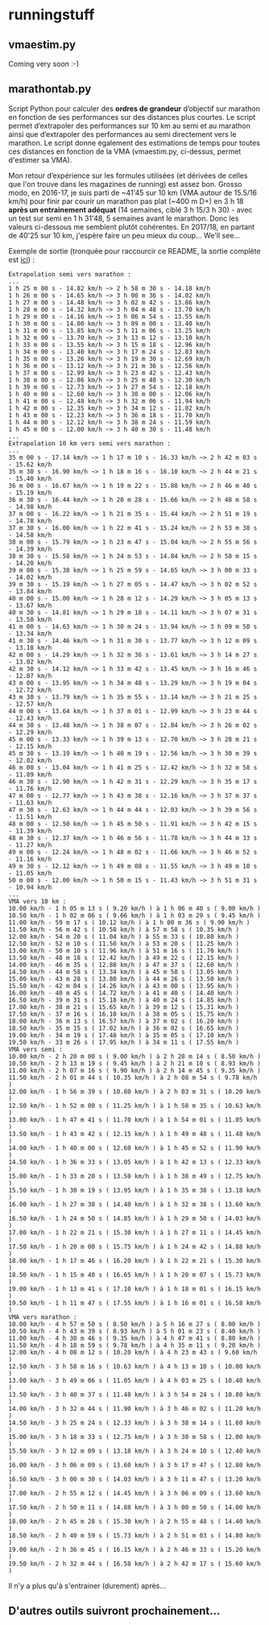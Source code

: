 runningstuff
============

vmaestim.py
----------------
Coming very soon :-)

marathontab.py
----------------
Script Python pour calculer des **ordres de grandeur** d’objectif sur marathon en fonction de ses performances sur des distances plus courtes. Le script permet d’extrapoler des performances sur 10 km au semi et au marathon ainsi que d’extrapoler des performances au semi directement vers le marathon. Le script donne également des estimations de temps pour toutes ces distances en fonction de la VMA (vmaestim.py, ci-dessus, permet d'estimer sa VMA).

Mon retour d’expérience sur les formules utilisées (et dérivées de celles que l'on trouve dans les magazines de running) est assez bon. Grosso modo, en 2016-17, je suis parti de ~41'45 sur 10 km (VMA autour de 15.5/16 km/h) pour finir par courir un marathon pas plat (~400 m D+) en 3 h 18 **après un entrainement adéquat** (14 semaines, ciblé 3 h 15/3 h 30) - avec un test sur semi en 1 h 31'48, 5 semaines avant le marathon. Donc les valeurs ci-dessous me semblent plutôt cohérentes. En 2017/18, en partant de 40'25 sur 10 km, j'espère faire un peu mieux du coup... We'll see...

Exemple de sortie (tronquée pour raccourcir ce README, la sortie complète est [ici](marathontab.ref)) :

    Extrapolation semi vers marathon :
    ...
    1 h 25 m 00 s - 14.82 km/h ~> 2 h 58 m 30 s - 14.18 km/h
    1 h 26 m 00 s - 14.65 km/h ~> 3 h 00 m 36 s - 14.02 km/h
    1 h 27 m 00 s - 14.48 km/h ~> 3 h 02 m 42 s - 13.86 km/h
    1 h 28 m 00 s - 14.32 km/h ~> 3 h 04 m 48 s - 13.70 km/h
    1 h 29 m 00 s - 14.16 km/h ~> 3 h 06 m 54 s - 13.55 km/h
    1 h 30 m 00 s - 14.00 km/h ~> 3 h 09 m 00 s - 13.40 km/h
    1 h 31 m 00 s - 13.85 km/h ~> 3 h 11 m 06 s - 13.25 km/h
    1 h 32 m 00 s - 13.70 km/h ~> 3 h 13 m 12 s - 13.10 km/h
    1 h 33 m 00 s - 13.55 km/h ~> 3 h 15 m 18 s - 12.96 km/h
    1 h 34 m 00 s - 13.40 km/h ~> 3 h 17 m 24 s - 12.83 km/h
    1 h 35 m 00 s - 13.26 km/h ~> 3 h 19 m 30 s - 12.69 km/h
    1 h 36 m 00 s - 13.12 km/h ~> 3 h 21 m 36 s - 12.56 km/h
    1 h 37 m 00 s - 12.99 km/h ~> 3 h 23 m 42 s - 12.43 km/h
    1 h 38 m 00 s - 12.86 km/h ~> 3 h 25 m 48 s - 12.30 km/h
    1 h 39 m 00 s - 12.73 km/h ~> 3 h 27 m 54 s - 12.18 km/h
    1 h 40 m 00 s - 12.60 km/h ~> 3 h 30 m 00 s - 12.06 km/h
    1 h 41 m 00 s - 12.48 km/h ~> 3 h 32 m 06 s - 11.94 km/h
    1 h 42 m 00 s - 12.35 km/h ~> 3 h 34 m 12 s - 11.82 km/h
    1 h 43 m 00 s - 12.23 km/h ~> 3 h 36 m 18 s - 11.70 km/h
    1 h 44 m 00 s - 12.12 km/h ~> 3 h 38 m 24 s - 11.59 km/h
    1 h 45 m 00 s - 12.00 km/h ~> 3 h 40 m 30 s - 11.48 km/h
    ...
    Extrapolation 10 km vers semi vers marathon :
    ...
    35 m 00 s - 17.14 km/h ~> 1 h 17 m 10 s - 16.33 km/h ~> 2 h 42 m 03 s - 15.62 km/h
    35 m 30 s - 16.90 km/h ~> 1 h 18 m 16 s - 16.10 km/h ~> 2 h 44 m 21 s - 15.40 km/h
    36 m 00 s - 16.67 km/h ~> 1 h 19 m 22 s - 15.88 km/h ~> 2 h 46 m 40 s - 15.19 km/h
    36 m 30 s - 16.44 km/h ~> 1 h 20 m 28 s - 15.66 km/h ~> 2 h 48 m 58 s - 14.98 km/h
    37 m 00 s - 16.22 km/h ~> 1 h 21 m 35 s - 15.44 km/h ~> 2 h 51 m 19 s - 14.78 km/h
    37 m 30 s - 16.00 km/h ~> 1 h 22 m 41 s - 15.24 km/h ~> 2 h 53 m 38 s - 14.58 km/h
    38 m 00 s - 15.79 km/h ~> 1 h 23 m 47 s - 15.04 km/h ~> 2 h 55 m 56 s - 14.39 km/h
    38 m 30 s - 15.58 km/h ~> 1 h 24 m 53 s - 14.84 km/h ~> 2 h 58 m 15 s - 14.20 km/h
    39 m 00 s - 15.38 km/h ~> 1 h 25 m 59 s - 14.65 km/h ~> 3 h 00 m 33 s - 14.02 km/h
    39 m 30 s - 15.19 km/h ~> 1 h 27 m 05 s - 14.47 km/h ~> 3 h 02 m 52 s - 13.84 km/h
    40 m 00 s - 15.00 km/h ~> 1 h 28 m 12 s - 14.29 km/h ~> 3 h 05 m 13 s - 13.67 km/h
    40 m 30 s - 14.81 km/h ~> 1 h 29 m 18 s - 14.11 km/h ~> 3 h 07 m 31 s - 13.50 km/h
    41 m 00 s - 14.63 km/h ~> 1 h 30 m 24 s - 13.94 km/h ~> 3 h 09 m 50 s - 13.34 km/h
    41 m 30 s - 14.46 km/h ~> 1 h 31 m 30 s - 13.77 km/h ~> 3 h 12 m 09 s - 13.18 km/h
    42 m 00 s - 14.29 km/h ~> 1 h 32 m 36 s - 13.61 km/h ~> 3 h 14 m 27 s - 13.02 km/h
    42 m 30 s - 14.12 km/h ~> 1 h 33 m 42 s - 13.45 km/h ~> 3 h 16 m 46 s - 12.87 km/h
    43 m 00 s - 13.95 km/h ~> 1 h 34 m 48 s - 13.29 km/h ~> 3 h 19 m 04 s - 12.72 km/h
    43 m 30 s - 13.79 km/h ~> 1 h 35 m 55 s - 13.14 km/h ~> 3 h 21 m 25 s - 12.57 km/h
    44 m 00 s - 13.64 km/h ~> 1 h 37 m 01 s - 12.99 km/h ~> 3 h 23 m 44 s - 12.43 km/h
    44 m 30 s - 13.48 km/h ~> 1 h 38 m 07 s - 12.84 km/h ~> 3 h 26 m 02 s - 12.29 km/h
    45 m 00 s - 13.33 km/h ~> 1 h 39 m 13 s - 12.70 km/h ~> 3 h 28 m 21 s - 12.15 km/h
    45 m 30 s - 13.19 km/h ~> 1 h 40 m 19 s - 12.56 km/h ~> 3 h 30 m 39 s - 12.02 km/h
    46 m 00 s - 13.04 km/h ~> 1 h 41 m 25 s - 12.42 km/h ~> 3 h 32 m 58 s - 11.89 km/h
    46 m 30 s - 12.90 km/h ~> 1 h 42 m 31 s - 12.29 km/h ~> 3 h 35 m 17 s - 11.76 km/h
    47 m 00 s - 12.77 km/h ~> 1 h 43 m 38 s - 12.16 km/h ~> 3 h 37 m 37 s - 11.63 km/h
    47 m 30 s - 12.63 km/h ~> 1 h 44 m 44 s - 12.03 km/h ~> 3 h 39 m 56 s - 11.51 km/h
    48 m 00 s - 12.50 km/h ~> 1 h 45 m 50 s - 11.91 km/h ~> 3 h 42 m 15 s - 11.39 km/h
    48 m 30 s - 12.37 km/h ~> 1 h 46 m 56 s - 11.78 km/h ~> 3 h 44 m 33 s - 11.27 km/h
    49 m 00 s - 12.24 km/h ~> 1 h 48 m 02 s - 11.66 km/h ~> 3 h 46 m 52 s - 11.16 km/h
    49 m 30 s - 12.12 km/h ~> 1 h 49 m 08 s - 11.55 km/h ~> 3 h 49 m 10 s - 11.05 km/h
    50 m 00 s - 12.00 km/h ~> 1 h 50 m 15 s - 11.43 km/h ~> 3 h 51 m 31 s - 10.94 km/h
    ...
    VMA vers 10 km :
    10.00 km/h - 1 h 05 m 13 s ( 9.20 km/h ) à 1 h 06 m 40 s ( 9.00 km/h )
    10.50 km/h - 1 h 02 m 06 s ( 9.66 km/h ) à 1 h 03 m 29 s ( 9.45 km/h )
    11.00 km/h - 59 m 17 s ( 10.12 km/h ) à 1 h 00 m 36 s ( 9.90 km/h )
    11.50 km/h - 56 m 42 s ( 10.58 km/h ) à 57 m 58 s ( 10.35 km/h )
    12.00 km/h - 54 m 20 s ( 11.04 km/h ) à 55 m 33 s ( 10.80 km/h )
    12.50 km/h - 52 m 10 s ( 11.50 km/h ) à 53 m 20 s ( 11.25 km/h )
    13.00 km/h - 50 m 10 s ( 11.96 km/h ) à 51 m 16 s ( 11.70 km/h )
    13.50 km/h - 48 m 18 s ( 12.42 km/h ) à 49 m 22 s ( 12.15 km/h )
    14.00 km/h - 46 m 35 s ( 12.88 km/h ) à 47 m 37 s ( 12.60 km/h )
    14.50 km/h - 44 m 58 s ( 13.34 km/h ) à 45 m 58 s ( 13.05 km/h )
    15.00 km/h - 43 m 28 s ( 13.80 km/h ) à 44 m 26 s ( 13.50 km/h )
    15.50 km/h - 42 m 04 s ( 14.26 km/h ) à 43 m 00 s ( 13.95 km/h )
    16.00 km/h - 40 m 45 s ( 14.72 km/h ) à 41 m 40 s ( 14.40 km/h )
    16.50 km/h - 39 m 31 s ( 15.18 km/h ) à 40 m 24 s ( 14.85 km/h )
    17.00 km/h - 38 m 21 s ( 15.65 km/h ) à 39 m 12 s ( 15.31 km/h )
    17.50 km/h - 37 m 16 s ( 16.10 km/h ) à 38 m 05 s ( 15.75 km/h )
    18.00 km/h - 36 m 13 s ( 16.57 km/h ) à 37 m 02 s ( 16.20 km/h )
    18.50 km/h - 35 m 15 s ( 17.02 km/h ) à 36 m 02 s ( 16.65 km/h )
    19.00 km/h - 34 m 19 s ( 17.48 km/h ) à 35 m 05 s ( 17.10 km/h )
    19.50 km/h - 33 m 26 s ( 17.95 km/h ) à 34 m 11 s ( 17.55 km/h )
    VMA vers semi :
    10.00 km/h - 2 h 20 m 00 s ( 9.00 km/h ) à 2 h 28 m 14 s ( 8.50 km/h )
    10.50 km/h - 2 h 13 m 19 s ( 9.45 km/h ) à 2 h 21 m 10 s ( 8.93 km/h )
    11.00 km/h - 2 h 07 m 16 s ( 9.90 km/h ) à 2 h 14 m 45 s ( 9.35 km/h )
    11.50 km/h - 2 h 01 m 44 s ( 10.35 km/h ) à 2 h 08 m 54 s ( 9.78 km/h )
    12.00 km/h - 1 h 56 m 39 s ( 10.80 km/h ) à 2 h 03 m 31 s ( 10.20 km/h )
    12.50 km/h - 1 h 52 m 00 s ( 11.25 km/h ) à 1 h 58 m 35 s ( 10.63 km/h )
    13.00 km/h - 1 h 47 m 41 s ( 11.70 km/h ) à 1 h 54 m 01 s ( 11.05 km/h )
    13.50 km/h - 1 h 43 m 42 s ( 12.15 km/h ) à 1 h 49 m 48 s ( 11.48 km/h )
    14.00 km/h - 1 h 40 m 00 s ( 12.60 km/h ) à 1 h 45 m 52 s ( 11.90 km/h )
    14.50 km/h - 1 h 36 m 33 s ( 13.05 km/h ) à 1 h 42 m 13 s ( 12.33 km/h )
    15.00 km/h - 1 h 33 m 20 s ( 13.50 km/h ) à 1 h 38 m 49 s ( 12.75 km/h )
    15.50 km/h - 1 h 30 m 19 s ( 13.95 km/h ) à 1 h 35 m 38 s ( 13.18 km/h )
    16.00 km/h - 1 h 27 m 30 s ( 14.40 km/h ) à 1 h 32 m 38 s ( 13.60 km/h )
    16.50 km/h - 1 h 24 m 50 s ( 14.85 km/h ) à 1 h 29 m 50 s ( 14.03 km/h )
    17.00 km/h - 1 h 22 m 21 s ( 15.30 km/h ) à 1 h 27 m 11 s ( 14.45 km/h )
    17.50 km/h - 1 h 20 m 00 s ( 15.75 km/h ) à 1 h 24 m 42 s ( 14.88 km/h )
    18.00 km/h - 1 h 17 m 46 s ( 16.20 km/h ) à 1 h 22 m 21 s ( 15.30 km/h )
    18.50 km/h - 1 h 15 m 40 s ( 16.65 km/h ) à 1 h 20 m 07 s ( 15.73 km/h )
    19.00 km/h - 1 h 13 m 41 s ( 17.10 km/h ) à 1 h 18 m 01 s ( 16.15 km/h )
    19.50 km/h - 1 h 11 m 47 s ( 17.55 km/h ) à 1 h 16 m 01 s ( 16.58 km/h )
    VMA vers marathon :
    10.00 km/h - 4 h 57 m 50 s ( 8.50 km/h ) à 5 h 16 m 27 s ( 8.00 km/h )
    10.50 km/h - 4 h 43 m 39 s ( 8.93 km/h ) à 5 h 01 m 23 s ( 8.40 km/h )
    11.00 km/h - 4 h 30 m 46 s ( 9.35 km/h ) à 4 h 47 m 41 s ( 8.80 km/h )
    11.50 km/h - 4 h 18 m 59 s ( 9.78 km/h ) à 4 h 35 m 11 s ( 9.20 km/h )
    12.00 km/h - 4 h 08 m 12 s ( 10.20 km/h ) à 4 h 23 m 43 s ( 9.60 km/h )
    12.50 km/h - 3 h 58 m 16 s ( 10.63 km/h ) à 4 h 13 m 10 s ( 10.00 km/h )
    13.00 km/h - 3 h 49 m 06 s ( 11.05 km/h ) à 4 h 03 m 25 s ( 10.40 km/h )
    13.50 km/h - 3 h 40 m 37 s ( 11.48 km/h ) à 3 h 54 m 24 s ( 10.80 km/h )
    14.00 km/h - 3 h 32 m 44 s ( 11.90 km/h ) à 3 h 46 m 02 s ( 11.20 km/h )
    14.50 km/h - 3 h 25 m 24 s ( 12.33 km/h ) à 3 h 38 m 14 s ( 11.60 km/h )
    15.00 km/h - 3 h 18 m 33 s ( 12.75 km/h ) à 3 h 30 m 58 s ( 12.00 km/h )
    15.50 km/h - 3 h 12 m 09 s ( 13.18 km/h ) à 3 h 24 m 10 s ( 12.40 km/h )
    16.00 km/h - 3 h 06 m 09 s ( 13.60 km/h ) à 3 h 17 m 47 s ( 12.80 km/h )
    16.50 km/h - 3 h 00 m 30 s ( 14.03 km/h ) à 3 h 11 m 47 s ( 13.20 km/h )
    17.00 km/h - 2 h 55 m 12 s ( 14.45 km/h ) à 3 h 06 m 09 s ( 13.60 km/h )
    17.50 km/h - 2 h 50 m 11 s ( 14.88 km/h ) à 3 h 00 m 50 s ( 14.00 km/h )
    18.00 km/h - 2 h 45 m 28 s ( 15.30 km/h ) à 2 h 55 m 48 s ( 14.40 km/h )
    18.50 km/h - 2 h 40 m 59 s ( 15.73 km/h ) à 2 h 51 m 03 s ( 14.80 km/h )
    19.00 km/h - 2 h 36 m 45 s ( 16.15 km/h ) à 2 h 46 m 33 s ( 15.20 km/h )
    19.50 km/h - 2 h 32 m 44 s ( 16.58 km/h ) à 2 h 42 m 17 s ( 15.60 km/h )

Il n'y a plus qu'à s'entrainer (durement) après...

D'autres outils suivront prochainement...
-----------------------------------------

